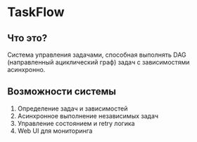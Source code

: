 # TaskFlow

## Что это?

Система управления задачами, способная выполнять DAG (направленный ациклический граф) задач с зависимостями асинхронно.

## Возможности системы

1. Определение задач и зависимостей 
2. Асинхронное выполнение независимых задач
3. Управление состоянием и retry логика
4. Web UI для мониторинга

